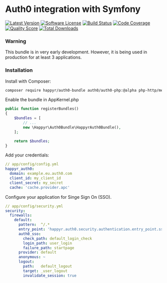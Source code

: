 # Auth0 integration with Symfony

[![Latest Version](https://img.shields.io/github/release/Happyr/auth0-bundle.svg?style=flat-square)](https://github.com/Happyr/auth0-bundle/releases)
[![Software License](https://img.shields.io/badge/license-MIT-brightgreen.svg?style=flat-square)](LICENSE)
[![Build Status](https://img.shields.io/travis/Happyr/auth0-bundle.svg?style=flat-square)](https://travis-ci.org/Happyr/auth0-bundle)
[![Code Coverage](https://img.shields.io/scrutinizer/coverage/g/Happyr/auth0-bundle.svg?style=flat-square)](https://scrutinizer-ci.com/g/Happyr/auth0-bundle)
[![Quality Score](https://img.shields.io/scrutinizer/g/Happyr/auth0-bundle.svg?style=flat-square)](https://scrutinizer-ci.com/g/Happyr/auth0-bundle)
[![Total Downloads](https://img.shields.io/packagist/dt/happyr/auth0-bundle.svg?style=flat-square)](https://packagist.org/packages/happyr/auth0-bundle)

### Warning

This bundle is in very early development. However, it is being used in production for at least 3 applications.

### Installation

Install with Composer:

```bash
composer require happyr/auth0-bundle auth0/auth0-php:@alpha php-http/message
```

Enable the bundle in AppKernel.php

```php
public function registerBundles()
{
    $bundles = [
        // ...
        new \Happyr\Auth0Bundle\HappyrAuth0Bundle(),
    ];

    return $bundles;
}
```
Add your credentials:

```yaml
// app/config/config.yml
happyr_auth0:
  domain: example.eu.auth0.com
  client_id: my_client_id
  client_secret: my_secret
  cache: 'cache.provider.apc'
```


Configure your application for Singe Sign On (SSO).

```yaml
// app/config/security.yml
security:
  firewalls:
    default:
      pattern:  ^/.*
      entry_point: 'happyr.auth0.security.authentication.entry_point.sso.default'
      auth0_sso:
        check_path: default_login_check
        login_path: user_login
        failure_path: startpage
      provider: default
      anonymous: ~
      logout:
        path:   default_logout
        target: _user_logout
        invalidate_session: true
```
